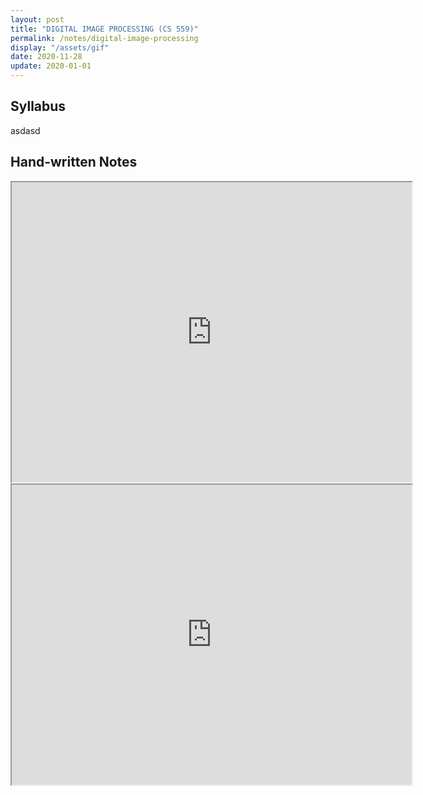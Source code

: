 ```yaml
---
layout: post
title: "DIGITAL IMAGE PROCESSING (CS 559)"
permalink: /notes/digital-image-processing
display: "/assets/gif"
date: 2020-11-28
update: 2020-01-01
---
```

## Syllabus

asdasd

## Hand-written Notes

<iframe src="https://drive.google.com/file/d/1mbRIW0zRd3AAyyli3TCyPpKsj4TZ866S/preview" width="640" height="480"></iframe>

<iframe src="https://drive.google.com/file/d/1J4OmIeOTG71DMYYZsZ7tSGozZqy-wK38/preview" width="640" height="480"></iframe>